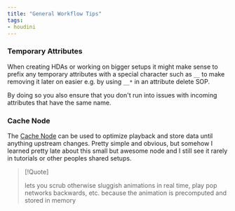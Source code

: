 ```yaml
---
title: "General Workflow Tips"
tags:
- houdini
---
```


### Temporary Attributes

When creating HDAs or working on bigger setups it might make sense to  prefix any temporary attributes with a special character such as `__` to make removing it later on easier e.g. by using `__*` in an attribute delete SOP. 

By doing so you also ensure that you don't run into issues with incoming attributes that have the same name.

### Cache Node

The [Cache Node](https://www.sidefx.com/docs/houdini/nodes/sop/cache.html) can be used to optimize playback and store data until anything upstream changes. Pretty simple and obvious, but somehow I learned pretty late about this small but awesome node and I still see it rarely in tutorials or other peoples shared setups.

> [!Quote]
> 
> lets you scrub otherwise sluggish animations in real time, play pop networks backwards, etc. because the animation is precomputed and stored in memory






